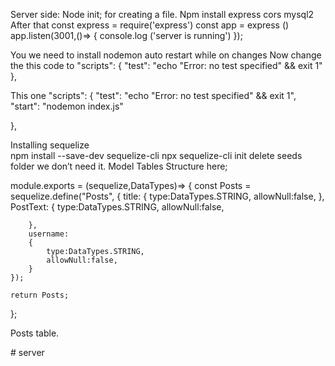 Server side:
Node init; for creating a file.
Npm install express cors mysql2
After that 
const express = require('express')
const app = express ()
app.listen(3001,()=>
{
    console.log ('server is running')
});

You we need to install nodemon auto restart while on changes
Now change the this code to 
 "scripts": {
    "test": "echo \"Error: no test specified\" && exit 1"
  },

This one
 "scripts": {
    "test": "echo \"Error: no test specified\" && exit 1",
"start": "nodemon index.js"

	
  },

Installing sequelize  
npm install --save-dev sequelize-cli
npx sequelize-cli init
delete seeds folder we don’t need it.
Model Tables Structure here;

module.exports = (sequelize,DataTypes)=>
{
    const Posts = sequelize.define("Posts", 
    {
        title: {
            type:DataTypes.STRING,
            allowNull:false,
        },
        PostText:
        {
            type:DataTypes.STRING,
            allowNull:false,
            
        },
        username:
        {
            type:DataTypes.STRING,
            allowNull:false,
        }
    });

    return Posts;
    
};

Posts table.




#   s e r v e r  
 